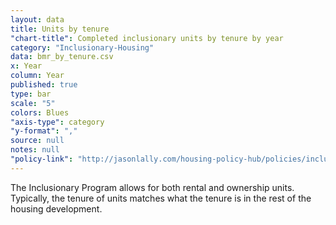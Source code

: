 ```yaml
---
layout: data
title: Units by tenure
"chart-title": Completed inclusionary units by tenure by year
category: "Inclusionary-Housing"
data: bmr_by_tenure.csv
x: Year
column: Year
published: true
type: bar
scale: "5"
colors: Blues
"axis-type": category
"y-format": ","
source: null
notes: null
"policy-link": "http://jasonlally.com/housing-policy-hub/policies/inclusionary-housing/"
---
```


The Inclusionary Program allows for both rental and ownership units. Typically, the tenure of units matches what the tenure is in the rest of the housing development.